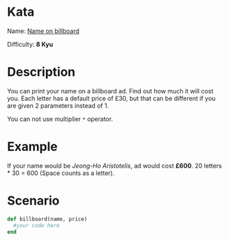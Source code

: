 # Kata
Name: [Name on billboard](https://www.codewars.com/kata/name-on-billboard)

Difficulty: **8 Kyu**

# Description
You can print your name on a billboard ad. Find out how much it will cost you. Each letter has a default price of £30, but that can be different if you are given 2 parameters instead of 1.

You can not use multiplier `*` operator.


# Example
If your name would be *Jeong-Ho Aristotelis*, ad would cost **£600**. 20 letters * 30 = 600 (Space counts as a letter).

# Scenario
```ruby
def billboard(name, price)
  #your code here
end
```